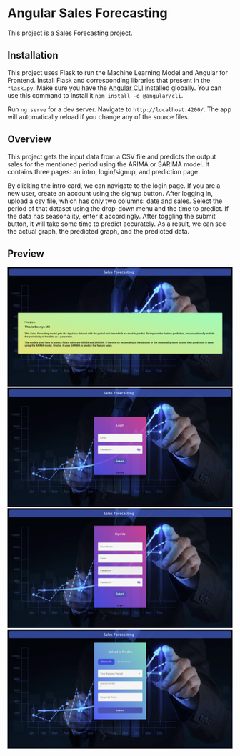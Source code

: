 # Angular Sales Forecasting

This project is a Sales Forecasting project.

## Installation

This project uses Flask to run the Machine Learning Model and Angular for Frontend. Install Flask and corresponding libraries that present in the `flask.py`. Make sure you have the [Angular CLI](https://github.com/angular/angular-cli#installation) installed globally.
You can use this command to install it `npm install -g @angular/cli`.

Run `ng serve` for a dev server. Navigate to `http://localhost:4200/`. The app will automatically reload if you change any of the source files.

## Overview

This project gets the input data from a CSV file and predicts the output sales for the mentioned period using the ARIMA or SARIMA model. It contains three pages: an intro, login/signup, and prediction page.

By clicking the intro card, we can navigate to the login page. If you are a new user, create an account using the signup button. After logging in, upload a csv file, which has only two columns: date and sales. Select the period of that dataset using the drop-down menu and the time to predict. If the data has seasonality, enter it accordingly. After toggling the submit button, it will take some time to predict accurately. As a result, we can see the actual graph, the predicted graph, and the predicted data.

## Preview

![Intro Page](https://github.com/sooriya-ms/Angular-Flask-Sales-Forecasting/blob/main/Preview_Images/Intro_page.png)
<br />
![Login Page](https://github.com/sooriya-ms/Angular-Flask-Sales-Forecasting/blob/main/Preview_Images/Login_page.png)
<br />
![Signin Page](https://github.com/sooriya-ms/Angular-Flask-Sales-Forecasting/blob/main/Preview_Images/Signup_page.png)
<br />
![Upload Page](https://github.com/sooriya-ms/Angular-Flask-Sales-Forecasting/blob/main/Preview_Images/Main_page.png)

